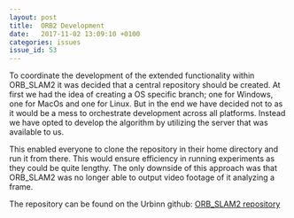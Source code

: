 ```yaml
---
layout: post
title:  ORB2 Development
date:   2017-11-02 13:09:10 +0100
categories: issues
issue_id: 53
---
```


To coordinate the development of the extended functionality within ORB_SLAM2 it was decided that a central repository should be created. At first we had the idea of creating a OS specific branch; one for Windows, one for MacOs and one for Linux. But in the end we have decided not to as it would be a mess to orchestrate development across all platforms. Instead we have opted to develop the algorithm by utilizing the server that was available to us. 

This enabled everyone to clone the repository in their home directory and run it from there. This would ensure efficiency in running experiments as they could be quite lengthy. The only downside of this approach was that ORB_SLAM2 was no longer able to output video footage of it analyzing a frame. 

The repository can be found on the Urbinn github: [ORB_SLAM2 repository](https://github.com/urbinn/orb2)
